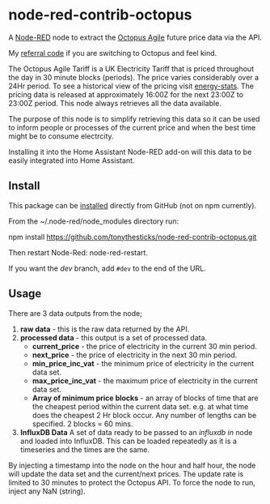 node-red-contrib-octopus
========================


A <a href="https://nodered.org" target="_new">Node-RED</a> node to extract the <a href="https://octopus.energy" target="_new">Octopus Agile</a> future price data via the API.

My [referral code](https://share.octopus.energy/maize-wren-518) if you are switching to Octopus and feel kind.

The Octopus Agile Tariff is a UK Electricity Tariff that is priced throughout the day in 30 minute blocks (periods). The price varies considerably over a 24Hr period. To see a historical view of the pricing visit <a href="https://www.energy-stats.uk/octopus-agile/">energy-stats</a>. The pricing data is released at approximately 16:00Z for the next 23:00Z to 23:00Z period. This node always retrieves all the data available.

The purpose of this node is to simplify retrieving this data so it can be used to inform people or processes of the current price and when the best time might be to consume electrcity.

Installing it into the Home Assistant Node-RED add-on will this data to be easily integrated into Home Assistant.

Install
-------

This package can be [installed](https://docs.npmjs.com/cli/install) directly from GitHub (not on npm currently).

From the ~/.node-red/node_modules directory run:

npm install https://github.com/tonythesticks/node-red-contrib-octopus.git

Then restart Node-Red: node-red-restart.

If you want the *dev* branch, add `#dev` to the end of the URL.

Usage
-----

There are 3 data outputs from the node;

1. **raw data** - this is the raw data returned by the API.
1. **processed data** - this output is a set of processed data.
    * **current_price** - the price of electricity in the current 30 min period.
    * **next_price** - the price of electricity in the next 30 min period.
    * **min_price_inc_vat** - the minimum price of electricity in the current data set.
    * **max_price_inc_vat** - the maximum price of electricity in the current data set.
    * **Array of minimum price blocks** - an array of blocks of time that are the cheapest period within the current data set. e.g. at what time does the cheapest 2 Hr block occur.  Any number of lengths can be specified. 2 blocks = 60 mins.
1. **InfluxDB Data** A set of data ready to be passed to an *influxdb in* node and loaded into InfluxDB. This can be loaded repeatedly as it is a timeseries and the times are the same.

By injecting a timestamp into the node on the hour and half hour, the node will update the data set and the current/next prices. The update rate is limited to 30 minutes to protect the Octopus API. To force the node to run, inject any NaN (string).
